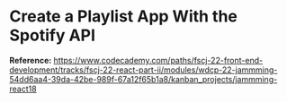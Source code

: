 # Create a Playlist App With the Spotify API

**Reference:** https://www.codecademy.com/paths/fscj-22-front-end-development/tracks/fscj-22-react-part-ii/modules/wdcp-22-jammming-54dd6aa4-39da-42be-989f-67a12f65b1a8/kanban_projects/jammming-react18

